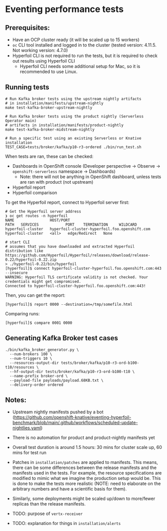 # Eventing performance tests

## Prerequisites:
- Have an OCP cluster ready (it will be scaled up to 15 workers)
- `oc` CLI tool installed and logged in to the cluster (tested version: 4.11.5. Not working version: 4.7.0)
- Hyperfoil CLI is not required to run the tests, but it is required to check out results using Hyperfoil CLI
  - Hyperfoil CLI needs some additional setup for Mac, so it is recommended to use Linux.

## Running tests

```shell
# Run Kafka broker tests using the upstream nightly artifacts
# in installation/manifests/upstream-nightly
make test-kafka-broker-upstream-nightly

# Run Kafka broker tests using the product nightly (Serverless Operator main)
# artifacts in installation/manifests/product-nightly
make test-kafka-broker-midstream-nightly

# Run a specific test using an existing Serverless or Knative installation
TEST_CASE=tests/broker/kafka/p10-r3-ordered ./bin/run_test.sh
```

When tests are ran, these can be checked:
- Dashboards in OpenShift console (Developer perspective -> Observe -> `openshift-serverless` namespace -> Dashboards)
  - Note: there will not be anything in OpenShift dashboard, unless tests are ran with product (not upstream)
- Hyperfoil report
- Hyperfoil comparison

To get the Hyperfoil report, connect to Hyperfoil server first:
```shell
# Get the Hyperfoil server address
❯ oc get routes -n hyperfoil
NAME                HOST/PORT                                                                         PATH   SERVICES            PORT    TERMINATION     WILDCARD
hyperfoil-cluster   hyperfoil-cluster-hyperfoil.foo.openshift.com                                            hyperfoil-cluster   <all>   edge/Redirect   None

# start CLI
# assumes that you have downloaded and extracted Hyperfoil distribution like https://github.com/Hyperfoil/Hyperfoil/releases/download/release-0.22/hyperfoil-0.22.zip
> ./hyperfoil-0.22/bin/hyperfoil
[hyperfoil]$ connect hyperfoil-cluster-hyperfoil.foo.openshift.com:443 --insecure
WARNING: Hyperfoil TLS certificate validity is not checked. Your credentials might get compromised.
Connected to hyperfoil-cluster-hyperfoil.foo.openshift.com:443!
```

Then, you can get the report:
```shell
[hyperfoil]$ report 0000 --destination=/tmp/somefile.html
```

Comparing runs:
```shell
[hyperfoil]$ compare 0001 0000
```

## Generating Kafka Broker test cases

```shell
./bin/kafka_broker_generator.py \
  --num-brokers 100 \
  --num-triggers 10 \
  --resources-output-dir tests/broker/kafka/p10-r3-ord-b100-t10/resources \
  --hf-output-dir tests/broker/kafka/p10-r3-ord-b100-t10 \
  --name-prefix broker-ord \
  --payload-file payloads/payload.68KB.txt \
  --delivery-order ordered
```

## Notes:
- Upstream nightly manifests pushed by a bot (https://github.com/openshift-knative/eventing-hyperfoil-benchmark/blob/main/.github/workflows/scheduled-update-nightlies.yaml)

- There is no automation for product and product-nightly manifests yet

- Overall test duration is around 1.5 hours: 30 mins for cluster scale up, 60 mins for test run

- Patches in `installation/patches` are applied to manifests. This means, there can be some differences between the release manifests and the manifests used in the tests.
  For example, the resource specifications are modified to mimic what we imagine the production setup would be. This is done to make the tests more realistic (NOTE: need
  to elaborate on the arbitrary numbers and have a scientific basis for them).

- Similarly, some deployments might be scaled up/down to more/fewer replicas than the release manifests.

- TODO: purpose of `vertx-receiver`

- TODO: explanation for things in `installation/alerts`
